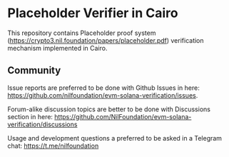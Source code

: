 # Placeholder Verifier in Cairo

This repository contains Placeholder proof system (https://crypto3.nil.foundation/papers/placeholder.pdf) verification mechanism implemented in Cairo.

## Community

Issue reports are preferred to be done with Github Issues in here: https://github.com/nilfoundation/evm-solana-verification/issues.

Forum-alike discussion topics are better to be done with Discussions section in here: https://github.com/NilFoundation/evm-solana-verification/discussions

Usage and development questions a preferred to be asked in a Telegram chat: https://t.me/nilfoundation
